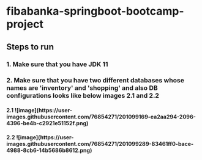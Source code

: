 # fibabanka-springboot-bootcamp-project



<h2> Steps to run </h2>

<h3> 1. Make sure that you have JDK 11 </h3>
<h3> 2. Make sure that you have two different databases whose names are 'inventory' and 'shopping' and also DB configurations looks like below images 2.1 and 2.2</h3>
<h4>2.1
![image](https://user-images.githubusercontent.com/76854271/201099169-ea2aa294-2096-4396-be4b-c2921e51152f.png)

</h4>
<h4>2.2
  ![image](https://user-images.githubusercontent.com/76854271/201099289-83461ff0-bace-4988-8cb6-14b5686b8612.png)

</h4>


